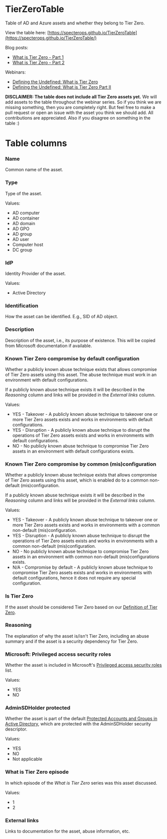 # TierZeroTable
Table of AD and Azure assets and whether they belong to Tier Zero.

View the table here: [https://specterops.github.io/TierZeroTable](https://specterops.github.io/TierZeroTable/)

Blog posts: 
  - [What is Tier Zero - Part 1](https://posts.specterops.io/what-is-tier-zero-part-1-e0da9b7cdfca)
  - [What is Tier Zero - Part 2](https://posts.specterops.io/what-is-tier-zero-part-2-6e1d14fddcaf)

Webinars:
  - [Defining the Undefined: What is Tier Zero](https://specterops.zoom.us/webinar/register/WN_hOwvqBQ3Q7-9dGS-urDj9w)
  - [Defining the Undefined: What is Tier Zero Part II](https://specterops.zoom.us/webinar/register/WN_aROefO96TZqgOUM2bqVE7A)

**DISCLAIMER: The table does not include all Tier Zero assets yet.** We will add assets to the table throughout the webinar series. So if you think we are missing something, then you are completely right. But feel free to make a pull request or open an issue with the asset you think we should add. All contributions are appreciated. Also if you disagree on something in the table :)

# Table columns

### Name
Common name of the asset.

### Type
Type of the asset.

Values:
- AD computer
- AD container
- AD domain
- AD GPO 
- AD group
- AD user
- Computer host
- DC group

### IdP
Identity Provider of the asset.

Values:
- Active Directory

### Identification
How the asset can be identified. E.g., SID of AD object.

### Description
Description of the asset, i.e., its purpose of existence. This will be copied from Microsoft documentation if available.

### Known Tier Zero compromise by default configuration
Whether a publicly known abuse technique exists that allows compromise of Tier Zero assets using this asset. The abuse technique must work in an environment with default configurations.

If a publicly known abuse technique exists it will be described in the _Reasoning_ column and links will be provided in the _External links_ column.

Values:
- YES - Takeover - A publicly known abuse technique to takeover one or more Tier Zero assets exists and works in environments with default configurations.
- YES - Disruption - A publicly known abuse technique to disrupt the operations of Tier Zero assets exists and works in environments with default configurations.
- NO - No publicly known abuse technique to compromise Tier Zero assets in an environment with default configurations exists.

### Known Tier Zero compromise by common (mis)configuration
Whether a publicly known abuse technique exists that allows compromise of Tier Zero assets using this asset, which is enabled do to a common non-default (mis)configuration.

If a publicly known abuse technique exists it will be described in the _Reasoning_ column and links will be provided in the _External links_ column.

Values:
- YES - Takeover - A publicly known abuse technique to takeover one or more Tier Zero assets exists and works in environments with a common non-default (mis)configuration.
- YES - Disruption - A publicly known abuse technique to disrupt the operations of Tier Zero assets exists and works in environments with a common non-default (mis)configuration.
- NO - No publicly known abuse technique to compromise Tier Zero assets in an environment with common non-default (mis)configurations exists.
- N/A - Compromise by default - A publicly known abuse technique to compromise Tier Zero assets exists and works in environments with default configurations, hence it does not require any special configuration.

### Is Tier Zero
If the asset should be considered Tier Zero based on our [Definition of Tier Zero](https://github.com/SpecterOps/TierZeroTable/tree/main#definition-of-tier-zero).

### Reasoning
The explanation of why the asset is/isn't Tier Zero, including an abuse summary and if the asset is a security dependency for Tier Zero.

### Microsoft: Privileged access security roles
Whether the asset is included in Microsoft's [Privileged access security roles](https://learn.microsoft.com/en-us/security/privileged-access-workstations/privileged-access-security-levels) list.

Values:
- YES
- NO

### AdminSDHolder protected
Whether the asset is part of the default [Protected Accounts and Groups in Active Directory](https://learn.microsoft.com/en-us/windows-server/identity/ad-ds/plan/security-best-practices/appendix-c--protected-accounts-and-groups-in-active-directory), which are protected with the AdminSDHolder security descriptor.

Values:
- YES
- NO
- Not applicable

### What is Tier Zero episode
In which episode of the _What is Tier Zero_ series was this asset discussed.

Values:
- 1
- 2

### External links
Links to documentation for the asset, abuse information, etc.
